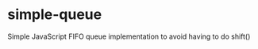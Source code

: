 simple-queue
============

Simple JavaScript FIFO queue implementation to avoid having to do shift()
